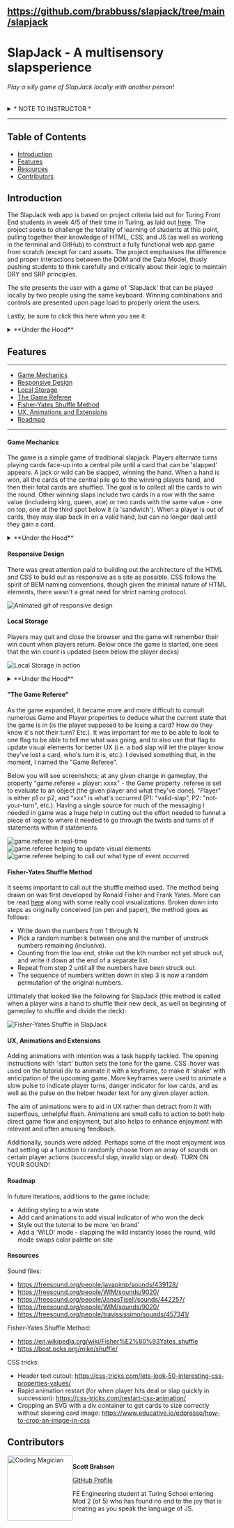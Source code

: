 https://github.com/brabbuss/slapjack/tree/main/slapjack
---
# SlapJack - A multisensory slapsperience
###### Play a silly game of SlapJack locally with another person!

<details>
  <summary>* NOTE TO INSTRUCTOR *</summary>
 I had to fight the urge to rip `playCard()` and the `saveWinsToStorage()` method out of the Player class. I feel that making both of those a method of the Game class would elliminate an uneccessary step and also get rid of two extranneous methods - however I want to follow project guidelines!
</details>

---
## Table of Contents
* [Introduction](#introduction)
* [Features](#features)
* [Resources](#resources)
* [Contributors](#contributors)

## Introduction
The SlapJack web app is based on project criteria laid out for Turing Front End students in week 4/5 of their time in Turing, as laid out [here](https://frontend.turing.io/projects/module-1/slapjack.html). The project seeks to challenge the totality of learning of students at this point, pulling together their knowledge of HTML, CSS, and JS (as well as working in the terminal and GitHub) to construct a fully functional web app game from scratch (except for card assets. The project emphasises the difference and proper interactions between the DOM and the Data Model, thusly pushing students to think carefully and critically about their logic to maintain DRY and SRP principles.

The site presents the user with a game of 'SlapJack' that can be played locally by two people using the same keyboard. Winning combinations and controls are presented upon page load to properly orient the users. 

Lastly, be sure to click this here when you see it:
<details>
  <summary>**Under the Hood**</summary>
There's more info under here about the functionality being described!
</details>

## Features
---
* [Game Mechanics](#game-mechanics)
* [Responsive Design](#responsive-design)
* [Local Storage](#local-storage)
* [The Game Referee](#the-game-referee)
* [Fisher-Yates Shuffle Method](#fisher-yates-shuffle-method)
* [UX, Animations and Extensions](#ux-animations-and-extensions)
* [Roadmap](#roadmap)
---

#### Game Mechanics
The game is a simple game of traditional slapjack. Players alternate turns playing cards face-up into a central pile until a card that can be 'slapped' appears. A jack or wild can be slapped, winning the hand. When a hand is won, all the cards of the central pile go to the winning players hand, and then their total cards are shuffled. The goal is to collect all the cards to win the round. Other winning slaps include two cards in a row with the same value (includeing king, queen, ace) or two cards with the same value - one on top, one at the third spot below it (a 'sandwich'). When a player is out of cards, they may slap back in on a valid hand, but can no longer deal until they gain a card.

<details>
  <summary>**Under the Hood**</summary>
A host of logic discussed further below powers this web app. Players interact with the game via keypresses - these key presses are attached to an event listener which in turn will create a keyboard event object. This object is passed to the nexessary functions to derive the information we need to help play proceed. Upon keypress, a cascade of functions is called and checked against various flags within the Player and Game classes.
</details>

#### Responsive Design
There was great attention paid to building out the architecture of the HTML and CSS to build out as responsive as a site as possible. CSS follows the spirit of BEM naming conventions, though given the minimal nature of HTML elements, there wasn't a great need for strict naming protocol. 

![Animated gif of responsive design](https://media.giphy.com/media/OWdn6RoN7IGsO56KKq/giphy.gif)

#### Local Storage
Players may quit and close the browser and the game will remember their win count when players return. Below once the game is started, one sees that the win count is updated (seen below the player decks)

![Local Storage in action](https://media.giphy.com/media/7R92FBF3w9yg2iqO53/giphy.gif)

<details>
  <summary>**Under the Hood**</summary>
The Game class contains a property that is an array that will contain players' current win count. That array is updated via a Player method which is called once a round has been won. At that same moment, a Game method is called to push that array to local storage with the aid of JSON stringify. To retrieve game data, a game method is called upon clicking 'start' when visiting the page after a refresh. If that method detects stored game data, the array containing the win count will be updated and the visual elements will then be updated. If there is no data detected, the win count array will be set to zero (technically undefined - an empty array). 
</details>

#### "The Game Referee"
As the game expanded, it became more and more difficult to consult numerous Game and Player properties to deduce what the current state that the game is in (is the player supposed to be losing a card? How do they know it's not their turn? Etc.). It was important for me to be able to look to one flag to be able to tell me what was going, and to also use that flag to update visual elements for better UX (i.e. a bad slap will let the player know they've lost a card, who's turn it is, etc.). I devised something that, in the moment, I named the "Game Referee". 

Below you will see screenshots; at any given change in gameplay, the property "game.referee = player: xxxx" - the Game property .referee is set to evaluate to an object (the given player and what they've done). "Player" is either p1 or p2, and "xxx" is what's occurred (P1: "valid-slap", P2: "not-your-turn", etc.). Having a single source for much of the messaging I needed in game was a huge help in cutting out the effort needed to funnel a piece of logic to where it needed to go through the twists and turns of if statements within if statements.

![game.referee in real-time](https://media.giphy.com/media/2AmMadJjq162RaiCWV/giphy.gif)
![game.referee helping to update visual elements](https://user-images.githubusercontent.com/66697338/93956021-6723f280-fd0e-11ea-8352-73b9d11c7e2f.png)
![game.referee helping to call out what type of event occurred](https://user-images.githubusercontent.com/66697338/93956025-69864c80-fd0e-11ea-8a02-2f20cb24231d.png)

#### Fisher-Yates Shuffle Method
It seems important to call out the shuffle method used. The method being drawn on was first developed by Ronald Fisher and Frank Yates. More can be read [here](https://bost.ocks.org/mike/shuffle/) along with some really cool visualizations. Broken down into steps as originally conceived (on pen and paper), the method goes as follows:

- Write down the numbers from 1 through N.
- Pick a random number k between one and the number of unstruck numbers remaining (inclusive).
- Counting from the low end, strike out the kth number not yet struck out, and write it down at the end of a separate list.
- Repeat from step 2 until all the numbers have been struck out.
- The sequence of numbers written down in step 3 is now a random permutation of the original numbers.

Ultimately that looked like the following for SlapJack (this method is called when a player wins a hand to shuffle their new deck, as well as beginning of gameplay to shuffle and divide the deck):

![Fisher-Yates Shuffle in SlapJack](https://user-images.githubusercontent.com/66697338/93957268-28436c00-fd11-11ea-8483-81f4cc2d5ab4.png)

#### UX, Animations and Extensions

Adding animations with intention was a task happily tackled. The opening instructions with 'start' button sets the tone for the game. CSS :hover was used on the tutorial div to animate it with a keyframe, to make it 'shake' with anticipation of the upcoming game. More keyframes were used to animate a slow pulse to indicate player turns, danger indicator for low cards, and as well as the pulse on the helper header text for any given player action. 

The aim of animations were to aid in UX rather than detract from it with superflous, unhelpful flash. Animations are small calls to action to both help direct game flow and enjoyment, but also helps to enhance enjoyment with relevant and often amusing feedback.

Additionally, sounds were added. Perhaps some of the most enjoyment was had setting up a function to randomly choose from an array of sounds on certain player actions (successful slap, invalid slap or deal). TURN ON YOUR SOUND!

#### Roadmap

In future iterations, additions to the game include:
- Adding styling to a win state
- Add card animations to add visual indicator of who won the deck
- Style out the tutorial to be more 'on brand'
- Add a 'WILD' mode - slapping the wild instantly loses the round, wild mode swaps color palette on site

#### Resources

Sound files:
- https://freesound.org/people/javapimp/sounds/439128/
- https://freesound.org/people/WIM/sounds/9020/
- https://freesound.org/people/JonasTisell/sounds/442257/
- https://freesound.org/people/WIM/sounds/9020/
- https://freesound.org/people/travississimo/sounds/457341/

Fisher-Yates Shuffle Method:
- https://en.wikipedia.org/wiki/Fisher%E2%80%93Yates_shuffle
- https://bost.ocks.org/mike/shuffle/

CSS tricks:
- Header text cutout: https://css-tricks.com/lets-look-50-interesting-css-properties-values/
- Rapid animation restart (for when player hits deal or slap quickly in succession): https://css-tricks.com/restart-css-animation/
- Cropping an SVG with a div container to get cards to size correctly without skewing card image: https://www.educative.io/edpresso/how-to-crop-an-image-in-css



## Contributors
<img src="https://avatars1.githubusercontent.com/u/66697338?s=460&u=3d2e338fdeb625c1940a87b1cfdb7ba6e7d16c5c&v=4" alt="Coding Magician"
 width="150" height="auto" style="float: left" />\
**Scott Brabson**

[GitHub Profile](https://github.com/brabbuss)

FE Engineering student at Turing School entering Mod 2 (of 5) who has found no end to the joy that is creating as you speak the language of JS.
